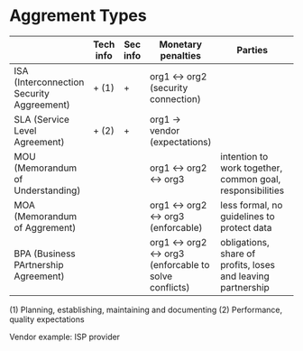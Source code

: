 # Aggrement Types

|        | Tech info | Sec info | Monetary penalties | Parties | Business |   
|------- | --------- | -------- | ------------------ | ------- | -------- |  
| ISA (Interconnection Security Aggreement)| + (1)| + | org1 <-> org2 (security connection)| |
| SLA (Service Level Agreement) | + (2) | + | org1 -> vendor (expectations) | |
| MOU (Memorandum of Understanding) | | | org1 <-> org2 <-> org3  | intention to work together, common goal, responsibilities  |
| MOA (Memorandum of Aggrement) | | | org1 <-> org2 <-> org3 (enforcable) | less formal, no guidelines to protect data |
| BPA (Business PArtnership Agreement) | | | org1 <-> org2 <-> org3 (enforcable to solve conflicts) | obligations, share of profits, loses and leaving partnership |


(1) Planning, establishing, maintaining and documenting 
(2) Performance, quality expectations

Vendor example: ISP provider 
